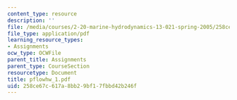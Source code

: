 ```yaml
---
content_type: resource
description: ''
file: /media/courses/2-20-marine-hydrodynamics-13-021-spring-2005/258ce67c617a8bb29bf17fbbd42b246f_pflowhw_1.pdf
file_type: application/pdf
learning_resource_types:
- Assignments
ocw_type: OCWFile
parent_title: Assignments
parent_type: CourseSection
resourcetype: Document
title: pflowhw_1.pdf
uid: 258ce67c-617a-8bb2-9bf1-7fbbd42b246f
---
```

